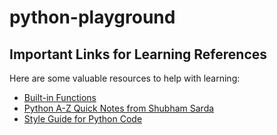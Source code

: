 # python-playground

## Important Links for Learning References

Here are some valuable resources to help with learning:

- [Built-in Functions]([https://docs.python.org/3/](https://docs.python.org/3.13/library/index.html))
- [Python A-Z Quick Notes from Shubham Sarda]([https://guides.github.com/](https://blog.unwiredlearning.com/python))
- [Style Guide for Python Code]([https://www.freecodecamp.org/](https://peps.python.org/pep-0008/))
